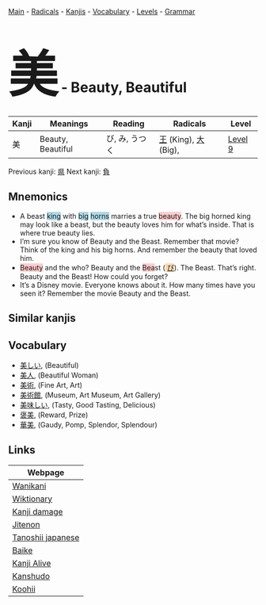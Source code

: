<style> bigfont {font-size: 100px}</style>
[Main](../README.md) -
[Radicals](../radicals.md) -
[Kanjis](../kanjis.md) -
[Vocabulary](../vocabulary.md) -
[Levels](../levels.md) -
[Grammar](../grammar.md)
# <bigfont> 美</bigfont> - Beauty, Beautiful 

| Kanji | Meanings | Reading | Radicals | Level |
| --- | --- | --- | --- | --- |
| 美 | Beauty, Beautiful | び, み, うつく | [王](../radicals/王.md) (King), [大](../radicals/大.md) (Big),  | [Level 9](../levels/wk_level9.md) |

Previous kanji: [県](県.md) Next kanji: [負](負.md) 

## Mnemonics
 * A beast <span style="background-color:#ADD8E6"> king</span> with <span style="background-color:#ADD8E6"> big</span> <span style="background-color:#ADD8E6"> horns</span> marries a true <span style="background-color:#ffcccb"> beauty</span>. The big horned king may look like a beast, but the beauty loves him for what’s inside. That is where true beauty lies.
* I’m sure you know of Beauty and the Beast. Remember that movie? Think of the king and his big horns. And remember the beauty that loved him.
* <span style="background-color:#ffcccb"> Beauty</span> and the who? Beauty and the <span style="background-color:#ffcccb"> Bea</span>st (<span style="background-color:#fed8b1"> [び](https://jisho.org/search/び)</span>). The Beast. That’s right. Beauty and the Beast! How could you forget?
* It’s a Disney movie. Everyone knows about it. How many times have you seen it? Remember the movie Beauty and the Beast.


## Similar kanjis
 


## Vocabulary
 * [美しい](../vocabulary/美.md), (Beautiful)
* [美人](../vocabulary/美.md), (Beautiful Woman)
* [美術](../vocabulary/美.md), (Fine Art, Art)
* [美術館](../vocabulary/美.md), (Museum, Art Museum, Art Gallery)
* [美味しい](../vocabulary/美.md), (Tasty, Good Tasting, Delicious)
* [褒美](../vocabulary/美.md), (Reward, Prize)
* [華美](../vocabulary/美.md), (Gaudy, Pomp, Splendor, Splendour)



## Links 

| Webpage |
| --- |
| [Wanikani          ](https://www.wanikani.com/kanji/美) |
| [Wiktionary        ](https://en.wiktionary.org/wiki/美) |
| [Kanji damage      ](http://www.kanjidamage.com/kanji/search?utf8=✓&q=美) |
| [Jitenon           ](https://jitenon.com/kanji/美) |
| [Tanoshii japanese ](https://www.tanoshiijapanese.com/dictionary/kanji.cfm?k=美) |
| [Baike             ](https://baike.baidu.com/item/美) |
| [Kanji Alive       ](https://app.kanjialive.com/美) |
| [Kanshudo          ](https://www.kanshudo.com/searchmn?q=美) |
| [Koohii            ](https://kanji.koohii.com/study/kanji/美) |
